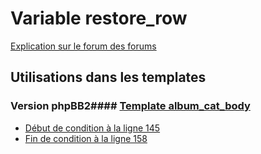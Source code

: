 # Variable restore_row
[Explication sur le forum des forums](http://forum.forumactif.com/t294113-listing-des-variables#restore_row)
## Utilisations dans les templates
### Version phpBB2#### [Template album_cat_body](subsilver/album_cat_body.md)
* [Début de condition à la ligne 145](../subsilver/album_cat_body.tpl#L145)
* [Fin de condition à la ligne 158](../subsilver/album_cat_body.tpl#L158)